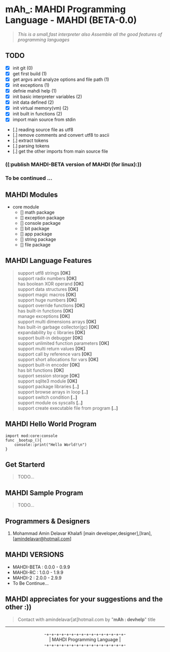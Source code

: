 **mAh_:** MAHDI Programming Language - MAHDI (BETA-0.0)
============================================

> _This is a small,fast interpreter also Assemble all the good features of programming languages_


TODO
--------
 
 - [x] init git (0)
 - [x] get first build (1)
 - [x] get argvs and analyze options and file path (1)
 - [x] init exceptions (1)
 - [x] defnie mahdi help (1)
 - [x] init basic interpreter variables (2)
 - [x] init data defined (2)
 - [x] init virtual memory(vm) (2)
 - [x] init built in functions (2)
 - [x] import main source from stdin
 - [.] reading source file as utf8
 - [.] remove comments and convert utf8 to ascii
 - [.] extract tokens
 - [.] parsing tokens
 - [.] get the other imports from main source file

### ((:publish MAHDI-BETA version of MAHDI (for linux):))





### To be continued ...


MAHDI Modules
--------
* core module
    - [] math package
    - [] exception package 
    - [] console package
    - [] bit package
    - [] app package 
    - [] string package
    - [] file package

MAHDI Language Features
--------

> support utf8 strings **[OK]** <br>
> support radix numbers **[OK]** <br>
> has boolean XOR operand **[OK]** <br>
> support data structures **[OK]** <br>
> support magic macros **[OK]** <br>
> support huge numbers **[OK]**<br>
> support override functions **[OK]** <br>
> has built-in functions **[OK]** <br>
> manage exceptions **[OK]** <br>
> support multi dimensions arrays **[OK]** <br>
> has built-in garbage collector(gc) **[OK]** <br>
> expandability by c libraries **[OK]** <br>
> support built-in debugger **[OK]** <br>
> support unlimited function parameters **[OK]** <br>
> support multi return values **[OK]** <br>
> support call by reference vars **[OK]** <br>
> support short allocations for vars **[OK]** <br>
> support built-in encoder **[OK]** <br>
> has bit functions **[OK]** <br>
> support session storage **[OK]** <br>
> support sqlite3 module **[OK]** <br>
> support package libraries **[..]** <br>
> support browse arrays in loop **[..]** <br>
> support switch condition **[..]** <br>
> support module os syscalls **[..]** <br>
> support create executable file from program **[..]** <br>

MAHDI Hello World Program
--------
    import mod:core:console
    func _bootup_(){
        console::print("Hello World!\n")
    }

Get Starterd
--------

> TODO...

MAHDI Sample Program
--------
> TODO...

Programmers & Designers
--------

1. Mohammad Amin Delavar Khalafi [main developer,designer],[Iran],[amindelavar@hotmail.com]

MAHDI VERSIONS
--------
* MAHDI-BETA	:	0.0.0 - 0.9.9
* MAHDI-RC		:	1.0.0 - 1.9.9
* MAHDI-2	    :	2.0.0 - 2.9.9
* To Be Continue...



MAHDI appreciates for your suggestions and the other :))
--------

> Contact with amindelavar[at]hotmail.com by "**mAh : devhelp**" title


<hr>
<center>
-+-+-+-+-+-+-+-+-+-+-+-+-+-+-+-+-<br>
|   MAHDI Programming Language  |<br>
-+-+-+-+-+-+-+-+-+-+-+-+-+-+-+-+-<br>
</center>